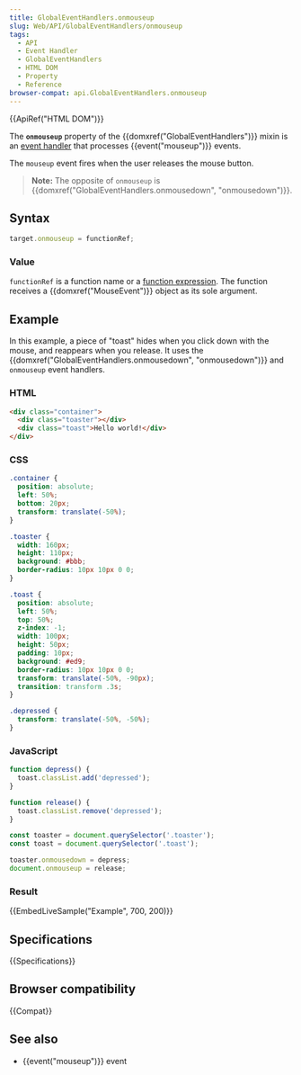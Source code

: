 ```yaml
---
title: GlobalEventHandlers.onmouseup
slug: Web/API/GlobalEventHandlers/onmouseup
tags:
  - API
  - Event Handler
  - GlobalEventHandlers
  - HTML DOM
  - Property
  - Reference
browser-compat: api.GlobalEventHandlers.onmouseup
---
```

{{ApiRef("HTML DOM")}}

The **`onmouseup`** property of the
{{domxref("GlobalEventHandlers")}} mixin is an [event handler](/en-US/docs/Web/Events/Event_handlers) that
processes {{event("mouseup")}} events.

The `mouseup` event fires when the user releases the mouse button.

> **Note:** The opposite of `onmouseup` is
> {{domxref("GlobalEventHandlers.onmousedown", "onmousedown")}}.

## Syntax

```js
target.onmouseup = functionRef;
```

### Value

`functionRef` is a function name or a [function
expression](/en-US/docs/Web/JavaScript/Reference/Operators/function). The function receives a {{domxref("MouseEvent")}} object as its sole
argument.

## Example

In this example, a piece of "toast" hides when you click down with the mouse, and
reappears when you release. It uses the {{domxref("GlobalEventHandlers.onmousedown",
  "onmousedown")}} and `onmouseup` event handlers.

### HTML

```html
<div class="container">
  <div class="toaster"></div>
  <div class="toast">Hello world!</div>
</div>
```

### CSS

```css
.container {
  position: absolute;
  left: 50%;
  bottom: 20px;
  transform: translate(-50%);
}

.toaster {
  width: 160px;
  height: 110px;
  background: #bbb;
  border-radius: 10px 10px 0 0;
}

.toast {
  position: absolute;
  left: 50%;
  top: 50%;
  z-index: -1;
  width: 100px;
  height: 50px;
  padding: 10px;
  background: #ed9;
  border-radius: 10px 10px 0 0;
  transform: translate(-50%, -90px);
  transition: transform .3s;
}

.depressed {
  transform: translate(-50%, -50%);
}
```

### JavaScript

```js
function depress() {
  toast.classList.add('depressed');
}

function release() {
  toast.classList.remove('depressed');
}

const toaster = document.querySelector('.toaster');
const toast = document.querySelector('.toast');

toaster.onmousedown = depress;
document.onmouseup = release;
```

### Result

{{EmbedLiveSample("Example", 700, 200)}}

## Specifications

{{Specifications}}

## Browser compatibility

{{Compat}}

## See also

- {{event("mouseup")}} event
